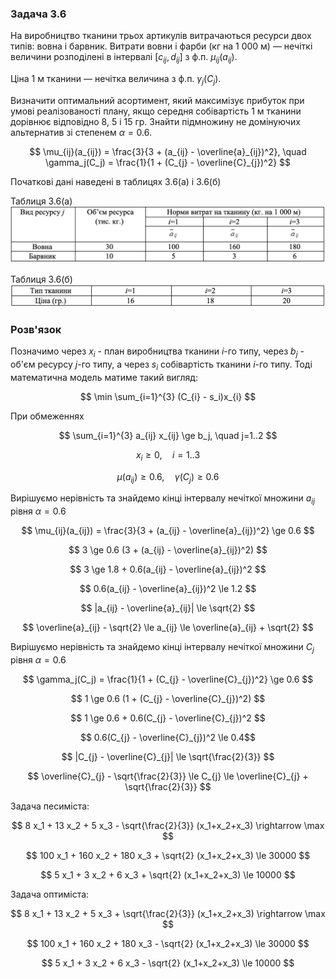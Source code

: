 ### Задача 3.6 

На виробництво тканини трьох артикулів витрачаються ресурси двох типів: вовна і барвник. Витрати вовни і фарби (кг на 1 000 м) –– нечіткі величини розподілені в інтервалі $[c_{ij}, d_{ij}]$ з ф.п. $\mu_{ij}(a_{ij})$. 

Ціна 1 м тканини –– нечітка величина з ф.п. $\gamma_j(C_j)$. 

Визначити оптимальний асортимент, який максимізує прибуток при умові реалізованості плану, якщо середня собівартість 1 м тканини дорівнює відповідно 8, 5 і 15 гр. Знайти підмножину не домінуючих альтернатив зі степенем $\alpha=0.6$. 

$$ \mu_{ij}(a_{ij}) = \frac{3}{3 + (a_{ij} - \overline{a}_{ij})^2}, \quad
   \gamma_j(C_j) = \frac{1}{1 + (C_{j} - \overline{C}_{j})^2}
$$

Початкові дані наведені в таблицях 3.6(а) і 3.6(б) 

Таблиця 3.6(а) 
![](img1.png)

Таблиця 3.6(б) 
![](img2.png)

### Розв'язок

Позначимо через $x_{i}$ - план виробництва тканини $i$-го типу, через $b_j$ - об'єм ресурсу $j$-го типу, а через $s_{i}$ собівартість тканини $i$-го типу. Тоді математична модель матиме такий вигляд:

$$ \min \sum_{i=1}^{3} (C_{i} - s_i)x_{i} $$

При обмеженнях

$$ \sum_{i=1}^{3} a_{ij} x_{ij} \ge b_j, \quad j=1..2 $$

$$ x_{i} \ge 0, \quad i=1..3 $$

$$ \mu(a_{ij})  \ge 0.6 , \quad \gamma(C_j) \ge 0.6$$

Вирішуємо нерівність та знайдемо кінці інтервалу нечіткої множини $a_{ij}$ рівня $\alpha=0.6$

$$ \mu_{ij}(a_{ij}) = \frac{3}{3 + (a_{ij} - \overline{a}_{ij})^2} \ge 0.6 $$

$$ 3 \ge 0.6 (3 + (a_{ij} - \overline{a}_{ij})^2) $$

$$ 3 \ge 1.8 + 0.6(a_{ij} - \overline{a}_{ij})^2 $$

$$ 0.6(a_{ij} - \overline{a}_{ij})^2 \le 1.2 $$

$$ |a_{ij} - \overline{a}_{ij}| \le \sqrt{2} $$

$$ \overline{a}_{ij} - \sqrt{2} \le a_{ij} \le  \overline{a}_{ij} + \sqrt{2} $$

Вирішуємо нерівність та знайдемо кінці інтервалу нечіткої множини $C_{j}$ рівня $\alpha=0.6$

$$ \gamma_j(C_j) = \frac{1}{1 + (C_{j} - \overline{C}_{j})^2} \ge 0.6 $$

$$ 1 \ge 0.6 (1 + (C_{j} - \overline{C}_{j})^2) $$

$$ 1 \ge 0.6 + 0.6(C_{j} - \overline{C}_{j})^2 $$

$$ 0.6(C_{j} - \overline{C}_{j})^2 \le 0.4$$

$$ |C_{j} - \overline{C}_{j}| \le \sqrt{\frac{2}{3}} $$

$$ \overline{C}_{j} - \sqrt{\frac{2}{3}} \le C_{j} \le \overline{C}_{j} + \sqrt{\frac{2}{3}} $$

Задача песиміста:

$$ 8 x_1 + 13 x_2 + 5 x_3 - \sqrt{\frac{2}{3}} (x_1+x_2+x_3) \rightarrow \max $$

$$ 100 x_1 + 160 x_2 + 180 x_3 + \sqrt{2} (x_1+x_2+x_3) \le 30000 $$

$$ 5 x_1 + 3 x_2 + 6 x_3 + \sqrt{2} (x_1+x_2+x_3) \le 10000 $$

Задача оптиміста:

$$ 8 x_1 + 13 x_2 + 5 x_3 + \sqrt{\frac{2}{3}} (x_1+x_2+x_3) \rightarrow \max $$

$$ 100 x_1 + 160 x_2 + 180 x_3 - \sqrt{2} (x_1+x_2+x_3) \le 30000 $$

$$ 5 x_1 + 3 x_2 + 6 x_3 - \sqrt{2} (x_1+x_2+x_3) \le 10000 $$



